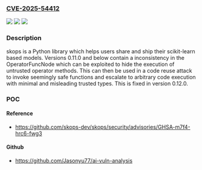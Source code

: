 ### [CVE-2025-54412](https://cve.mitre.org/cgi-bin/cvename.cgi?name=CVE-2025-54412)
![](https://img.shields.io/static/v1?label=Product&message=skops&color=blue)
![](https://img.shields.io/static/v1?label=Version&message=%3C%200.12.0%20&color=brightgreen)
![](https://img.shields.io/static/v1?label=Vulnerability&message=CWE-351%3A%20Insufficient%20Type%20Distinction&color=brightgreen)

### Description

skops is a Python library which helps users share and ship their scikit-learn based models. Versions 0.11.0 and below contain a inconsistency in the OperatorFuncNode which can be exploited to hide the execution of untrusted operator methods. This can then be used in a code reuse attack to invoke seemingly safe functions and escalate to arbitrary code execution with minimal and misleading trusted types. This is fixed in version 0.12.0.

### POC

#### Reference
- https://github.com/skops-dev/skops/security/advisories/GHSA-m7f4-hrc6-fwg3

#### Github
- https://github.com/Jasonyu77/ai-vuln-analysis

